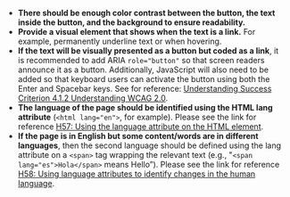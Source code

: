 - **There should be enough color contrast between the button, the text inside the button, and the background to ensure readability.**
- **Provide a visual element that shows when the text is a link.** For example, permanently underline text or when hovering.
- **If the text will be visually presented as a button but coded as a link**, it is recommended to add ARIA `role="button"` so that screen readers announce it as a button. Additionally, JavaScript will also need to be added so that keyboard users can activate the button using both the Enter and Spacebar keys. See for reference: [Understanding Success Criterion 4.1.2 Understanding WCAG 2.0](https://www.w3.org/TR/UNDERSTANDING-WCAG20/ensure-compat-rsv.html).
- **The language of the page should be identified using the HTML lang attribute** (`<html lang="en">`, for example). Please see the link for reference [H57: Using the language attribute on the HTML element](https://www.w3.org/WAI/WCAG21/Techniques/html/H57).
- **If the page is in English but some content/words are in different languages**, then the second language should be defined using the lang attribute on a `<span>` tag wrapping the relevant text (e.g., "`<span lang="es">Hola</span>` means Hello”). Please see the link for reference [H58: Using language attributes to identify changes in the human language](https://www.w3.org/WAI/WCAG21/Techniques/html/H58).
